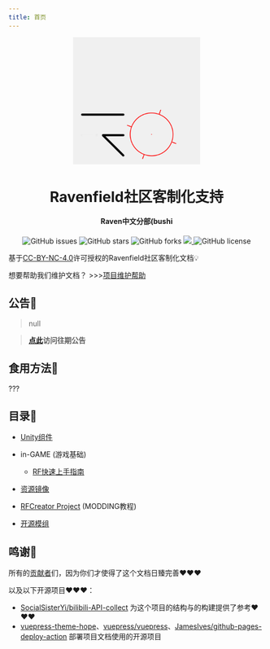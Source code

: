 ```yaml
---
title: 首页
---
```

<p align="center">

<img src="/assets/logo2.jpg" width="250" height="250">

<h1 align="center">Ravenfield社区客制化支持</h1>

<h4 align="center">Raven中文分部(bushi</h4>

</p>

<p align="center">
    <a href="https://github.com/RavenfieldCommunity/docs/issues" style="text-decoration:none">
        <img src="https://img.shields.io/github/issues/RavenfieldCommunity/docs.svg" alt="GitHub issues"/>
    </a>
    <a href="https://github.com/RavenfieldCommunity/docs/stargazers" style="text-decoration:none" >
        <img src="https://img.shields.io/github/stars/RavenfieldCommunity/docs.svg" alt="GitHub stars"/>
    </a>
    <a href="https://github.com/RavenfieldCommunity/docs/network" style="text-decoration:none" >
        <img src="https://img.shields.io/github/forks/RavenfieldCommunity/docs.svg" alt="GitHub forks"/>
    </a>
    <a href="https://github.com/RavenfieldCommunity/docs/actions">
        <img src="https://img.shields.io/github/actions/workflow/status/RavenfieldCommunity/docs/deploy-docs.yml">
    </a>
    <a href="https://github.com/RavenfieldCommunity/docs/blob/main/LICENSE" style="text-decoration:none" >
        <img src="https://img.shields.io/badge/License-CC%20BY--NC%204.0-lightgrey.svg" alt="GitHub license"/>
    </a>
</p>

基于[CC-BY-NC-4.0](https://github.com/RavenfieldCommunity/docs/blob/master/LICENSE)许可授权的Ravenfield社区客制化文档💡

想要帮助我们维护文档？ >>>[项目维护帮助](/cn/CONTRIBUTING.md)


## 公告📑
> null

> **[点此](/cn/NOTICE.md)访问往期公告**

## 食用方法🍴

???

## 目录📂

- [Unity组件](/cn/Components/README.md)

- in-GAME (游戏基础)
  - [RF快速上手指南](/cn/in-GAME/QuickStart.md)

- [资源镜像](/cn/RESOURCE.md)
- [RFCreator Project](/cn/Tutorials/README.md) (MODDING教程)
- [开源模组](/cn/OSMod.md)

## 鸣谢🧡

所有的[贡献者](https://github.com/RavenfieldCommunity/docs/graphs/contributors)们，因为你们才使得了这个文档日臻完善❤❤❤

以及以下开源项目❤❤❤：
- [SocialSisterYi/bilibili-API-collect](https://github.com/SocialSisterYi/bilibili-API-collect/)
为这个项目的结构与的构建提供了参考❤❤❤
- [vuepress-theme-hope](https://github.com/vuepress-theme-hope/vuepress-theme-hope)、[vuepress/vuepress](https://github.com/vuepress/vuepress-next)、[JamesIves/github-pages-deploy-action](https://github.com/JamesIves/github-pages-deploy-action)
部署项目文档使用的开源项目
